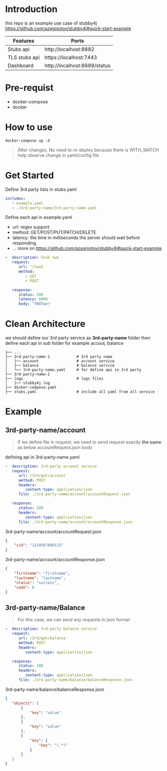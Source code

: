 # Introduction
this repo is an example use case of stubby4j
https://github.com/azagniotov/stubby4j#quick-start-example


Features  | Ports
------------- | -------------
Stubs api  | http://localhost:8882
TLS stubs api  | https://localhost:7443
Dashboard   |   http://localhost:8889/status 

# Pre-requist
- docker-compose
- docker

# How to use
```shell
docker-compose up -d
```
>After changes, No need to re-deploy because there is WITH_WATCH help observe change in yaml/config file

# Get Started

Define 3rd party lists in stubs.yaml

```yaml
includes:
   - example.yaml 
   - ./3rd-party-name/3rd-party-name.yaml 
```
Define each api in example.yaml
- url: regex support
- method: GET/POST/PUT/PATCH/DELETE
- latency: the time in milliseconds the server should wait before responding.
- ... more on https://github.com/azagniotov/stubby4j#quick-start-example
```yaml
-  description: Stub two
   request:
      url: ^/two$
      method: 
         - GET
         - POST

   response:
      status: 200
      latency: 5000
      body: 'TWOTwo!'
```


# Clean Architecture
we should define our 3rd party service as <b>3rd-party-name</b> folder 
then define each api in sub folder for example accout, balance

```
├── ...
├── 3rd-party-name-1            # 3rd party name 
│   ├── account                 # account service 
│   ├── balance                 # balance service 
│   └── 3rd-party-name.yaml     # for define api in 3rd party 
├── 3rd-party-name-2
├── logs                        # logs files
│   ├── stubby4j.log
├── docker-compose.yaml         
├── stubs.yaml                  # include all yaml from all service
```

# Example

## 3rd-party-name/account
> If we define file in request, we need to send request exactly **the same** as below accountRequest.json body

defining api in 3rd-party-name.yaml
```yaml
-  description: 3rd-party account service
   request:
      url: /3rd/get/account
      method: POST
      headers:
         content-type: application/json
      file: ./3rd-party-name/account/accountRequest.json

   response:
      status: 200
      headers:
         content-type: application/json
      file: ./3rd-party-name/account/accountResponse.json
```

3rd-party-name/account/accountRequest.json
```json
{
    "cid": "1234567890123"
}
```

3rd-party-name/account/accountResponse.json
```json
{
    "firstname": "firstname",
    "lastname": "lastname",
    "status": "success",
    "code": 0
}
```

## 3rd-party-name/Balance
> For this case, we can send any requests in json format
```yaml
-  description: 3rd-party balance service
   request:
      url: /3rd/get/balance
      method: POST
      headers:
         content-type: application/json

   response:
      status: 200
      headers:
         content-type: application/json
      file: ./3rd-party-name/balance/balanceResponse.json
```
3rd-party-name/balance/balanceResponse.json
```json
{
   "objects": [
       {
           "key": "value"
       },
       {
           "key": "value"
       },
       {
           "key": {
               "key": "(.*)"
           }
       }
   ]
}
```
